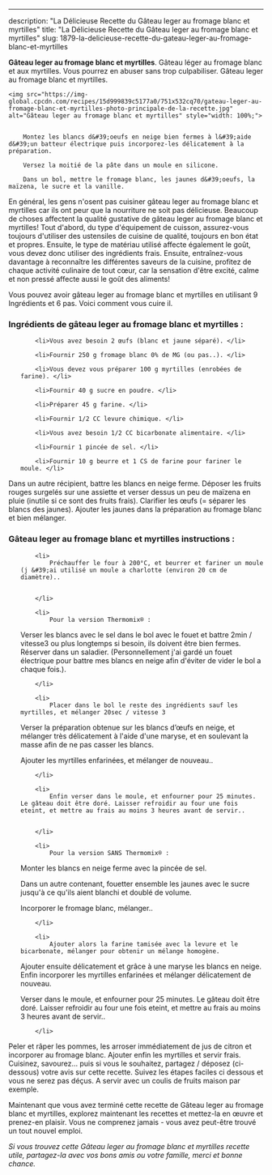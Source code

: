 ---
description: "La Délicieuse Recette du Gâteau leger au fromage blanc et myrtilles"
title: "La Délicieuse Recette du Gâteau leger au fromage blanc et myrtilles"
slug: 1879-la-delicieuse-recette-du-gateau-leger-au-fromage-blanc-et-myrtilles

<p>
	<strong>Gâteau leger au fromage blanc et myrtilles</strong>. 
	Gâteau léger au fromage blanc et aux myrtilles. Vous pourrez en abuser sans trop culpabiliser. Gâteau leger au fromage blanc et myrtilles.
</p>
<p>
	
	<img src="https://img-global.cpcdn.com/recipes/15d999839c5177a0/751x532cq70/gateau-leger-au-fromage-blanc-et-myrtilles-photo-principale-de-la-recette.jpg" alt="Gâteau leger au fromage blanc et myrtilles" style="width: 100%;">
	
	
		Montez les blancs d&#39;oeufs en neige bien fermes à l&#39;aide d&#39;un batteur électrique puis incorporez-les délicatement à la préparation.
	
		Versez la moitié de la pâte dans un moule en silicone.
	
		Dans un bol, mettre le fromage blanc, les jaunes d&#39;oeufs, la maïzena, le sucre et la vanille.
	
</p>

En général, les gens n'osent pas cuisiner gâteau leger au fromage blanc et myrtilles car ils ont peur que la nourriture ne soit pas délicieuse. Beaucoup de choses affectent la qualité gustative de gâteau leger au fromage blanc et myrtilles! Tout d'abord, du type d'équipement de cuisson, assurez-vous toujours d'utiliser des ustensiles de cuisine de qualité, toujours en bon état et propres. Ensuite, le type de matériau utilisé affecte également le goût, vous devez donc utiliser des ingrédients frais. Ensuite, entraînez-vous davantage à reconnaître les différentes saveurs de la cuisine, profitez de chaque activité culinaire de tout cœur, car la sensation d'être excité, calme et non pressé affecte aussi le goût des aliments!

<!--inarticleads1-->

Vous pouvez avoir gâteau leger au fromage blanc et myrtilles en utilisant 9 Ingrédients et 6 pas. Voici comment vous cuire il.

<h3>Ingrédients de gâteau leger au fromage blanc et myrtilles :</h3>

<ol>
	
		<li>Vous avez besoin 2 œufs (blanc et jaune séparé). </li>
	
		<li>Fournir 250 g fromage blanc 0% de MG (ou pas..). </li>
	
		<li>Vous devez vous préparer 100 g myrtilles (enrobées de farine). </li>
	
		<li>Fournir 40 g sucre en poudre. </li>
	
		<li>Préparer 45 g farine. </li>
	
		<li>Fournir 1/2 CC levure chimique. </li>
	
		<li>Vous avez besoin 1/2 CC bicarbonate alimentaire. </li>
	
		<li>Fournir 1 pincée de sel. </li>
	
		<li>Fournir 10 g beurre et 1 CS de farine pour fariner le moule. </li>
	
</ol>

Dans un autre récipient, battre les blancs en neige ferme. Déposer les fruits rouges surgelés sur une assiette et verser dessus un peu de maïzena en pluie (inutile si ce sont des fruits frais). Clarifier les œufs (= séparer les blancs des jaunes). Ajouter les jaunes dans la préparation au fromage blanc et bien mélanger. 

<!--inarticleads2-->

<h3>Gâteau leger au fromage blanc et myrtilles instructions :</h3>

<ol>
	
		<li>
			Préchauffer le four à 200°C, et beurrer et fariner un moule (j &#39;ai utilisé un moule a charlotte (environ 20 cm de diamètre)..
			
			
		</li>
	
		<li>
			Pour la version Thermomix® : 

Verser les blancs avec le sel dans le bol avec le fouet et battre 2min / vitesse3 ou plus longtemps si besoin, ils doivent être bien fermes. Réserver dans un saladier.
(Personnellement j&#39;ai gardé un fouet électrique pour battre mes blancs en neige afin d&#39;éviter de vider le bol a chaque fois.).
			
			
		</li>
	
		<li>
			Placer dans le bol le reste des ingrédients sauf les myrtilles, et mélanger 20sec / vitesse 3

Verser la préparation obtenue sur les blancs d’œufs en neige, et mélanger très délicatement à l&#39;aide d&#39;une maryse, et en soulevant la masse afin de ne pas casser les blancs.

Ajouter les myrtilles enfarinées, et mélanger de nouveau..
			
			
		</li>
	
		<li>
			Enfin verser dans le moule, et enfourner pour 25 minutes. Le gâteau doit être doré. Laisser refroidir au four une fois eteint, et mettre au frais au moins 3 heures avant de servir..
			
			
		</li>
	
		<li>
			Pour la version SANS Thermomix® :

Monter les blancs en neige ferme avec la pincée de sel.

Dans un autre contenant, fouetter ensemble les jaunes avec le sucre jusqu&#39;à ce qu&#39;ils aient blanchi et doublé de volume.

Incorporer le fromage blanc, mélanger..
			
			
		</li>
	
		<li>
			Ajouter alors la farine tamisée avec la levure et le bicarbonate, mélanger pour obtenir un mélange homogène.

Ajouter ensuite délicatement et grâce à une maryse les blancs en neige. Enfin incorporer les myrtilles enfarinées et mélanger délicatement de nouveau.

Verser dans le moule, et enfourner pour 25 minutes. Le gâteau doit être doré. Laisser refroidir au four une fois eteint, et mettre au frais au moins 3 heures avant de servir..
			
			
		</li>
	
</ol>

Peler et râper les pommes, les arroser immédiatement de jus de citron et incorporer au fromage blanc. Ajouter enfin les myrtilles et servir frais. Cuisinez, savourez… puis si vous le souhaitez, partagez / déposez (ci-dessous) votre avis sur cette recette. Suivez les étapes faciles ci dessous et vous ne serez pas déçus. A servir avec un coulis de fruits maison par exemple. 

<!--inarticleads1-->

<p>
Maintenant que vous avez terminé cette recette de Gâteau leger au fromage blanc et myrtilles, explorez maintenant les recettes et mettez-la en œuvre et prenez-en plaisir. Vous ne comprenez jamais - vous avez peut-être trouvé un tout nouvel emploi.
</p>

<p>
<i>Si vous trouvez cette Gâteau leger au fromage blanc et myrtilles recette utile, partagez-la avec vos bons amis ou votre famille, merci et bonne chance.</i>
</p>
